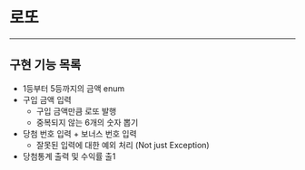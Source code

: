 # 로또

---
## 구현 기능 목록
- 1등부터 5등까지의 금액 enum
- 구입 금액 입력
  - 구입 금액만큼 로또 발행
  - 중복되지 않는 6개의 숫자 뽑기
- 당첨 번호 입력 + 보너스 번호 입력
  - 잘못된 입력에 대한 예외 처리 (Not just Exception)
- 당첨통계 출력 및 수익률 출1
